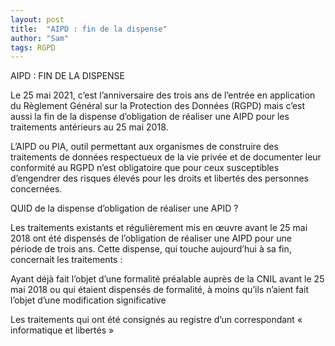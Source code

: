 ```yaml
---
layout: post
title:  "AIPD : fin de la dispense"
author: "Sam"
tags: RGPD
---
```


AIPD : FIN DE LA DISPENSE

Le 25 mai 2021, c’est l’anniversaire des trois ans de l’entrée en application du Règlement Général sur la Protection des Données (RGPD) mais c’est aussi la fin de la dispense d’obligation de réaliser une AIPD pour les traitements antérieurs au 25 mai 2018.
 
L’AIPD ou PIA, outil permettant aux organismes de construire des traitements de données respectueux de la vie privée et de documenter leur conformité au RGPD n’est obligatoire que pour ceux susceptibles d’engendrer des risques élevés pour les droits et libertés des personnes concernées.

QUID de la dispense d’obligation de réaliser une APID ?
 
Les traitements existants et régulièrement mis en œuvre avant le 25 mai 2018 ont été dispensés de l’obligation de réaliser une AIPD pour une période de trois ans. Cette dispense, qui touche aujourd’hui à sa fin, concernait les traitements :

Ayant déjà fait l’objet d’une formalité préalable auprès de la CNIL avant le 25 mai 2018 ou qui étaient dispensés de formalité, à moins qu’ils n’aient fait l’objet d’une modification significative

Les traitements qui ont été consignés au registre d’un correspondant « informatique et libertés »